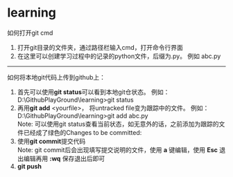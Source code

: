 # learning
如何打开git cmd
  1. 打开git目录的文件夹，通过路径栏输入cmd，打开命令行界面
  2. 在这里可以创建学习过程中的记录的python文件，后缀为.py。 例如 abc.py
****  
如何将本地git代码上传到github上：
  1. 首先可以使用**git status**可以看到本地git仓状态。 例如：D:\GithubPlayGround\learning>git status
  2. 再用**git add** \<yourfile\>， 将untracked file变为跟踪中的文件。 例如：D:\GithubPlayGround\learning>git add abc.py<br />
    Note: 可以使用git status查看当前状态，如无意外的话，之前添加为跟踪的文件已经成了绿色的Changes to be committed:
  3. 使用**git commit**提交代码<br />
    Note: git commit后会出现填写提交说明的文件，使用 **a** 键编辑，使用 **Esc** 退出编辑再用 **:wq** 保存退出后即可
  4. **git push**
